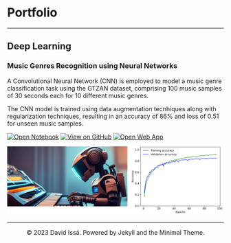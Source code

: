 # Portfolio
---
## Deep Learning

### Music Genres Recognition using Neural Networks

A Convolutional Neural Network (CNN) is employed to model a music genre classification task using the GTZAN dataset, comprising 100 music samples of 30 seconds each for 10 different music genres. 

The CNN model is trained using data augmentation tecnhiques along with regularization techniques, resulting in an accuracy of 86% and loss of 0.51 for unseen music samples. 

[![Open Notebook](https://img.shields.io/badge/Jupyter-Open_Notebook-blue?logo=Jupyter)](projects/music-genre-recognition-notebook.html)
[![View on GitHub](https://img.shields.io/badge/GitHub-View_on_GitHub-blue?logo=GitHub)](https://github.com/davidissa99/Music-Genre-Recognition)
[![Open Web App](https://img.shields.io/badge/GenreRecog-Open_Web_App-blue?logo=1001tracklists&logoColor=FFFFFF)](https://music-genre-recognition.streamlit.app/)

<center><img src="images/Genre Recognition Project Banner.png"/></center>

---
<center>© 2023 David Issá. Powered by Jekyll and the Minimal Theme.</center>

